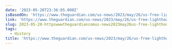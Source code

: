```yaml
---
date: '2023-05-28T23:36:05.000Z'
isBasedOn: 'https://www.theguardian.com/us-news/2023/may/26/us-free-lighthouses-gps'
link: 'https://www.theguardian.com/us-news/2023/may/26/us-free-lighthouses-gps'
slug: 2023-05-28-httpswwwtheguardiancomus-news2023may26us-free-lighthouses-gps
tags:
  - History
title: 'https://www.theguardian.com/us-news/2023/may/26/us-free-lighthouses-gps'
---
```


